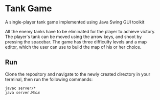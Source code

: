 # Tank Game
A single-player tank game implemented using Java Swing GUI toolkit

All the enemy tanks have to be eliminated for the player to achieve victory. The player's tank can be moved using the arrow keys, and shoot by pressing the spacebar. The game has three difficulty levels and a map editor, which the user can use to build the map of his or her choice.

## Run
Clone the repository and navigate to the newly created directory in your terminal, then run the following commands:

```
javac server/*
java server.Main
```
